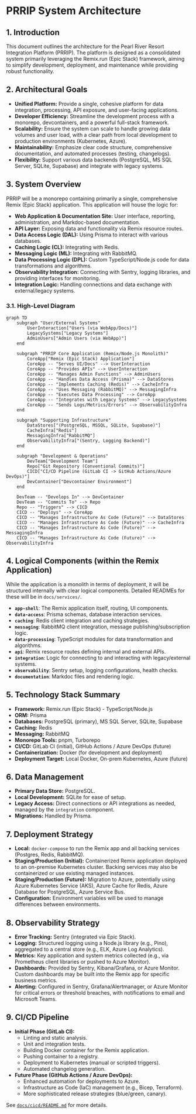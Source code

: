 # PRRIP System Architecture

## 1. Introduction

This document outlines the architecture for the Pearl River Resort Integration Platform (PRRIP). The platform is designed as a consolidated system primarily leveraging the Remix.run (Epic Stack) framework, aiming to simplify development, deployment, and maintenance while providing robust functionality.

## 2. Architectural Goals

*   **Unified Platform:** Provide a single, cohesive platform for data integration, processing, API exposure, and user-facing applications.
*   **Developer Efficiency:** Streamline the development process with a monorepo, devcontainers, and a powerful full-stack framework.
*   **Scalability:** Ensure the system can scale to handle growing data volumes and user load, with a clear path from local development to production environments (Kubernetes, Azure).
*   **Maintainability:** Emphasize clear code structure, comprehensive documentation, and automated processes (testing, changelogs).
*   **Flexibility:** Support various data backends (PostgreSQL, MS SQL Server, SQLite, Supabase) and integrate with legacy systems.

## 3. System Overview

PRRIP will be a monorepo containing primarily a single, comprehensive Remix (Epic Stack) application. This application will house the logic for:

*   **Web Application & Documentation Site:** User interface, reporting, administration, and Markdoc-based documentation.
*   **API Layer:** Exposing data and functionality via Remix resource routes.
*   **Data Access Logic (DAL):** Using Prisma to interact with various databases.
*   **Caching Logic (CL):** Integrating with Redis.
*   **Messaging Logic (ML):** Integrating with RabbitMQ.
*   **Data Processing Logic (DPL):** Custom TypeScript/Node.js code for data transformations and algorithms.
*   **Observability Integration:** Connecting with Sentry, logging libraries, and providing interfaces for monitoring.
*   **Integration Logic:** Handling connections and data exchange with external/legacy systems.

### 3.1. High-Level Diagram

```mermaid
graph TD
    subgraph "User/External Systems"
        UserInteraction["Users (via WebApp/Docs)"]
        LegacySystems["Legacy Systems"]
        AdminUsers["Admin Users (via WebApp)"]
    end

    subgraph "PRRIP Core Application (Remix/Node.js Monolith)"
        CoreApp["Remix (Epic Stack) Application"]
        CoreApp -- "Serves UI/Docs" --> UserInteraction
        CoreApp -- "Provides APIs" --> UserInteraction
        CoreApp -- "Manages Admin Functions" --> AdminUsers
        CoreApp -- "Handles Data Access (Prisma)" --> DataStores
        CoreApp -- "Implements Caching (Redis)" --> CacheInfra
        CoreApp -- "Uses Messaging (RabbitMQ)" --> MessagingInfra
        CoreApp -- "Executes Data Processing" --> CoreApp
        CoreApp -- "Integrates with Legacy Systems" --> LegacySystems
        CoreApp -- "Sends Logs/Metrics/Errors" --> ObservabilityInfra
    end

    subgraph "Supporting Infrastructure"
        DataStores["(PostgreSQL, MSSQL, SQLite, Supabase)"]
        CacheInfra["Redis"]
        MessagingInfra["RabbitMQ"]
        ObservabilityInfra["(Sentry, Logging Backend)"]
    end

    subgraph "Development & Operations"
        DevTeam["Development Team"]
        Repo["Git Repository (Conventional Commits)"]
        CICD["CI/CD Pipeline (GitLab CI -> GitHub Actions/Azure DevOps)"]
        DevContainer["Devcontainer Environment"]
    end

    DevTeam -- "Develops In" --> DevContainer
    DevTeam -- "Commits To" --> Repo
    Repo -- "Triggers" --> CICD
    CICD -- "Deploys" --> CoreApp
    CICD -- "Manages Infrastructure As Code (Future)" --> DataStores
    CICD -- "Manages Infrastructure As Code (Future)" --> CacheInfra
    CICD -- "Manages Infrastructure As Code (Future)" --> MessagingInfra
    CICD -- "Manages Infrastructure As Code (Future)" --> ObservabilityInfra
```

## 4. Logical Components (within the Remix Application)

While the application is a monolith in terms of deployment, it will be structured internally with clear logical components. Detailed READMEs for these will be in `docs/services/`.

*   **`app-shell`**: The Remix application itself, routing, UI components.
*   **`data-access`**: Prisma schemas, database interaction services.
*   **`caching`**: Redis client integration and caching strategies.
*   **`messaging`**: RabbitMQ client integration, message publishing/subscription logic.
*   **`data-processing`**: TypeScript modules for data transformation and algorithms.
*   **`api`**: Remix resource routes defining internal and external APIs.
*   **`integration`**: Logic for connecting to and interacting with legacy/external systems.
*   **`observability`**: Sentry setup, logging configurations, health checks.
*   **`documentation`**: Markdoc files and rendering logic.

## 5. Technology Stack Summary

*   **Framework:** Remix.run (Epic Stack) - TypeScript/Node.js
*   **ORM:** Prisma
*   **Databases:** PostgreSQL (primary), MS SQL Server, SQLite, Supabase
*   **Caching:** Redis
*   **Messaging:** RabbitMQ
*   **Monorepo Tools:** pnpm, Turborepo
*   **CI/CD:** GitLab CI (initial), GitHub Actions / Azure DevOps (future)
*   **Containerization:** Docker (for development and deployment)
*   **Deployment Target:** Local Docker, On-prem Kubernetes, Azure (future)

## 6. Data Management

*   **Primary Data Store:** PostgreSQL.
*   **Local Development:** SQLite for ease of setup.
*   **Legacy Access:** Direct connections or API integrations as needed, managed by the `integration` component.
*   **Migrations:** Handled by Prisma.

## 7. Deployment Strategy

*   **Local:** `docker-compose` to run the Remix app and all backing services (Postgres, Redis, RabbitMQ).
*   **Staging/Production (Initial):** Containerized Remix application deployed to an on-premise Kubernetes cluster. Backing services may also be containerized or use existing managed instances.
*   **Staging/Production (Future):** Migration to Azure, potentially using Azure Kubernetes Service (AKS), Azure Cache for Redis, Azure Database for PostgreSQL, Azure Service Bus.
*   **Configuration:** Environment variables will be used to manage differences between environments.

## 8. Observability Strategy

*   **Error Tracking:** Sentry (integrated via Epic Stack).
*   **Logging:** Structured logging using a Node.js library (e.g., Pino), aggregated to a central store (e.g., ELK, Azure Log Analytics).
*   **Metrics:** Key application and system metrics collected (e.g., via Prometheus client libraries or pushed to Azure Monitor).
*   **Dashboards:** Provided by Sentry, Kibana/Grafana, or Azure Monitor. Custom dashboards may be built into the Remix app for specific business metrics.
*   **Alerting:** Configured in Sentry, Grafana/Alertmanager, or Azure Monitor for critical errors or threshold breaches, with notifications to email and Microsoft Teams.

## 9. CI/CD Pipeline

*   **Initial Phase (GitLab CI):**
    *   Linting and static analysis.
    *   Unit and integration tests.
    *   Building Docker container for the Remix application.
    *   Pushing container to a registry.
    *   Deployment to Kubernetes (manual or scripted triggers).
    *   Automated changelog generation.
*   **Future Phase (GitHub Actions / Azure DevOps):**
    *   Enhanced automation for deployments to Azure.
    *   Infrastructure as Code (IaC) management (e.g., Bicep, Terraform).
    *   More sophisticated release strategies (blue/green, canary).

See [`docs/cicd/README.md`](../cicd/README.md) for more details.